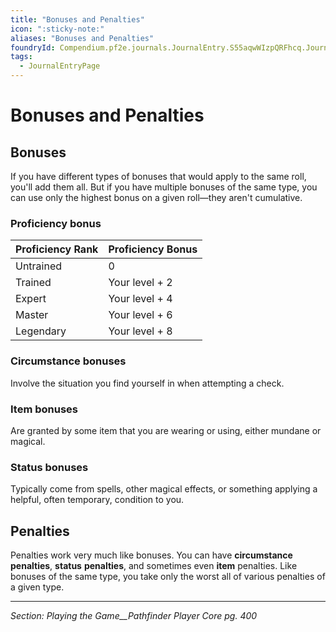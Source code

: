 ```yaml
---
title: "Bonuses and Penalties"
icon: ":sticky-note:"
aliases: "Bonuses and Penalties"
foundryId: Compendium.pf2e.journals.JournalEntry.S55aqwWIzpQRFhcq.JournalEntryPage.9e26SSQNYcyizEQ2
tags:
  - JournalEntryPage
---
```


# Bonuses and Penalties
## Bonuses

If you have different types of bonuses that would apply to the same roll, you'll add them all. But if you have multiple bonuses of the same type, you can use only the highest bonus on a given roll—they aren't cumulative.

### Proficiency bonus

  

| Proficiency Rank | Proficiency Bonus |
| --- | --- |
| Untrained | 0 |
| Trained | Your level + 2 |
| Expert | Your level + 4 |
| Master | Your level + 6 |
| Legendary | Your level + 8 |

### Circumstance bonuses

Involve the situation you find yourself in when attempting a check.

### Item bonuses

Are granted by some item that you are wearing or using, either mundane or magical.

### Status bonuses

Typically come from spells, other magical effects, or something applying a helpful, often temporary, condition to you.

## Penalties

Penalties work very much like bonuses. You can have **circumstance penalties**, **status** **penalties**, and sometimes even **item** penalties. Like bonuses of the same type, you take only the worst all of various penalties of a given type.

* * *

_Section: Playing the Game__Pathfinder Player Core pg. 400_